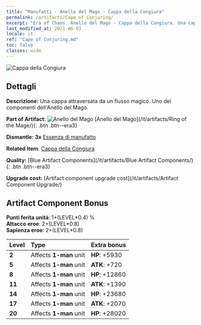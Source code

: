 ```yaml
---
title: "Manufatti - Anello del Mago - Cappa della Congiura"
permalink: /artifacts/Cape of Conjuring/
excerpt: "Era of Chaos  Anello del Mago - Cappa della Congiura. Una cappa attraversata da un flusso magico. Uno dei componenti dell'Anello del Mago."
last_modified_at: 2021-06-03
locale: it
ref: "Cape of Conjuring.md"
toc: false
classes: wide
---
```


 ![Cappa della Congiura](/images/t/artifact_40223.png)



## Dettagli

 **Descrizione:** Una cappa attraversata da un flusso magico. Uno dei componenti dell'Anello del Mago.

 **Part of Artifact:** ![Anello del Mago](/images/t/icon_artifact_22.png) [Anello del Mago](/it/artifacts/Ring of the Mage/){: .btn .btn--era3}

 **Dismantle: 3x** [Essenza di manufatto](/ItemsIT/con_905/)

 **Related Item**: [Cappa della Congiura](/ItemsIT/art_117/)

 **Quality:** [Blue Artifact Components](/it/artifacts/Blue Artifact Components/){: .btn .btn--era3}

 **Upgrade cost:** [Artifact component upgrade cost](/it/artifacts/Artifact Component Upgrade/)

## Artifact Component Bonus

  **Punti ferita unità**: 1+(LEVEL\*0.4) %<br/>**Attacco eroe**: 2+(LEVEL\*0.8)<br/>**Sapienza eroe**: 2+(LEVEL\*0.8)

  |  Level  | Type |    Extra bonus  | 
  |:--------|:-----|:----------------| 
  | **2** | Affects **1-man** unit | **HP**: +5930 | 
  | **5** | Affects **1-man** unit | **ATK**: +720 | 
  | **8** | Affects **1-man** unit | **HP**: +12860 | 
  | **11** | Affects **1-man** unit | **ATK**: +1390 | 
  | **14** | Affects **1-man** unit | **HP**: +23680 | 
  | **17** | Affects **1-man** unit | **ATK**: +2070 | 
  | **20** | Affects **1-man** unit | **HP**: +28020 | 
